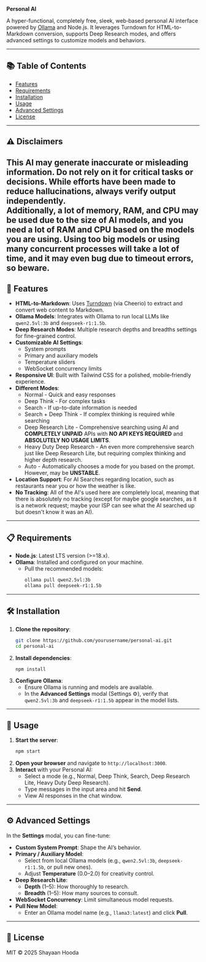 **Personal AI**

A hyper-functional, completely free, sleek, web‑based personal AI interface powered by [Ollama](https://ollama.ai/) and Node.js. It leverages Turndown for HTML-to-Markdown conversion, supports Deep Research modes, and offers advanced settings to customize models and behaviors.

---

## 📚 Table of Contents
- [Features](#-features)
- [Requirements](#-requirements)
- [Installation](#-installation)
- [Usage](#-usage)
- [Advanced Settings](#-advanced-settings)
- [License](#-license)

---

## ⚠️ Disclaimers

This AI may generate inaccurate or misleading information. Do **not** rely on it for critical tasks or decisions. While efforts have been made to reduce hallucinations, always verify output independently.
<br>
Additionally, a lot of memory, RAM, and CPU may be used due to the size of AI models, and you need a lot of RAM and CPU based on the models you are using. Using too big models or using many concurrent processes will take a lot of time, and it may even bug due to timeout errors, so beware.
---

## 🚀 Features

- **HTML-to-Markdown**: Uses [Turndown](https://github.com/domchristie/turndown) (via Cheerio) to extract and convert web content to Markdown.
- **Ollama Models**: Integrates with Ollama to run local LLMs like `qwen2.5vl:3b` and `deepseek-r1:1.5b`.
- **Deep Research Modes**: Multiple research depths and breadths settings for fine-grained control.
- **Customizable AI Settings**:
  - System prompts
  - Primary and auxiliary models
  - Temperature sliders
  - WebSocket concurrency limits
- **Responsive UI**: Built with Tailwind CSS for a polished, mobile‑friendly experience.
- **Different Modes**:
  - Normal - Quick and easy responses
  - Deep Think - For complex tasks
  - Search - If up-to-date information is needed
  - Search + Deep Think - If complex thinking is required while searching
  - Deep Research Lite - Comprehensive searching using AI and <strong>COMPLETELY UNPAID</strong> APIs with <strong>NO API KEYS REQUIRED</strong> and <strong>ABSOLUTELY NO USAGE LIMITS</strong>.
  - Heavy Duty Deep Research - An even more comprehensive search just like Deep Research Lite, but requiring complex thinking and higher depth research. 
  - Auto - Automatically chooses a mode for you based on the prompt. However, may be <strong>UNSTABLE</strong>.
- **Location Support**: For AI Searches regarding location, such as restaurants near you or how the weather is like.
- **No Tracking**: All of the AI's used here are completely local, meaning that there is absolutely no tracking (except for maybe google searches, as it is a network request; maybe your ISP can see what the AI searched up but doesn't know it was an AI). 

---

## 📋 Requirements

- **Node.js**: Latest LTS version (>=18.x).
- **Ollama**: Installed and configured on your machine.
  - Pull the recommended models:
    ```bash
    ollama pull qwen2.5vl:3b
    ollama pull deepseek-r1:1.5b
    ```

---

## 🛠️ Installation

1. **Clone the repository**:
   ```bash
   git clone https://github.com/yourusername/personal-ai.git
   cd personal-ai
   ```
2. **Install dependencies**:
   ```bash
   npm install
   ```
3. **Configure Ollama**:
   - Ensure Ollama is running and models are available.
   - In the **Advanced Settings** modal (Settings ⚙️), verify that `qwen2.5vl:3b` and `deepseek-r1:1.5b` appear in the model lists.

---

## 🚀 Usage

1. **Start the server**:
   ```bash
   npm start
   ```
2. **Open your browser** and navigate to `http://localhost:3000`.
3. **Interact** with your Personal AI:
   - Select a mode (e.g., Normal, Deep Think, Search, Deep Research Lite, Heavy Duty Deep Research).
   - Type messages in the input area and hit **Send**.
   - View AI responses in the chat window.

---

## ⚙️ Advanced Settings

In the **Settings** modal, you can fine-tune:

- **Custom System Prompt**: Shape the AI’s behavior.
- **Primary / Auxiliary Model**:
  - Select from local Ollama models (e.g., `qwen2.5vl:3b`, `deepseek-r1:1.5b`, or pull new ones).
  - Adjust **Temperature** (0.0–2.0) for creativity control.
- **Deep Research Lite**:
  - **Depth** (1–5): How thoroughly to research.
  - **Breadth** (1–5): How many sources to consult.
- **WebSocket Concurrency**: Limit simultaneous model requests.
- **Pull New Model**:
  - Enter an Ollama model name (e.g., `llama3:latest`) and click **Pull**.

---

## 📄 License

MIT © 2025 Shayaan Hooda
